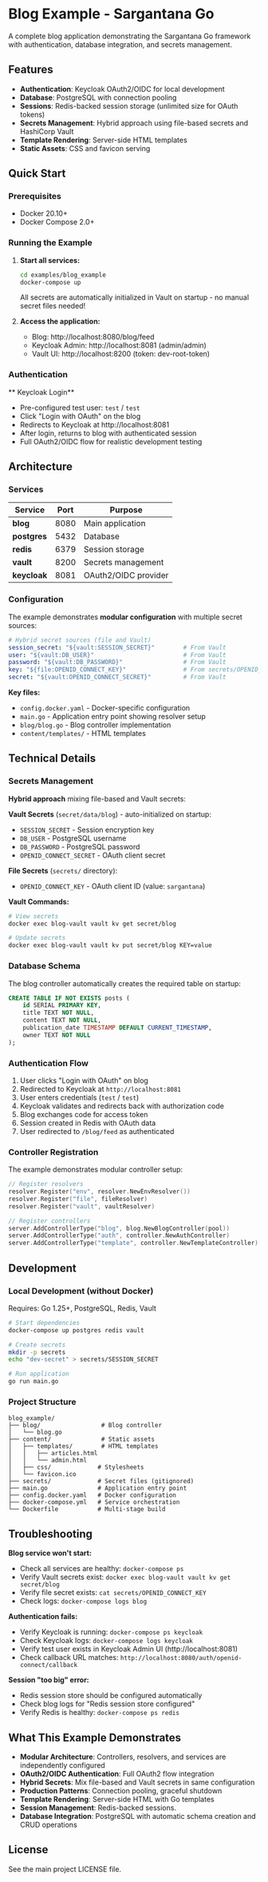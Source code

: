 # Blog Example - Sargantana Go

A complete blog application demonstrating the Sargantana Go framework with authentication, database integration, and secrets management.

## Features

- **Authentication**: Keycloak OAuth2/OIDC for local development
- **Database**: PostgreSQL with connection pooling
- **Sessions**: Redis-backed session storage (unlimited size for OAuth tokens)
- **Secrets Management**: Hybrid approach using file-based secrets and HashiCorp Vault
- **Template Rendering**: Server-side HTML templates
- **Static Assets**: CSS and favicon serving

## Quick Start

### Prerequisites

- Docker 20.10+
- Docker Compose 2.0+

### Running the Example

1. **Start all services:**
   ```bash
   cd examples/blog_example
   docker-compose up
   ```

   All secrets are automatically initialized in Vault on startup - no manual secret files needed!

2. **Access the application:**
   - Blog: http://localhost:8080/blog/feed
   - Keycloak Admin: http://localhost:8081 (admin/admin)
   - Vault UI: http://localhost:8200 (token: dev-root-token)

### Authentication

** Keycloak Login**
- Pre-configured test user: `test` / `test`
- Click "Login with OAuth" on the blog
- Redirects to Keycloak at http://localhost:8081
- After login, returns to blog with authenticated session
- Full OAuth2/OIDC flow for realistic development testing

## Architecture

### Services

| Service | Port | Purpose |
|---------|------|---------|
| **blog** | 8080 | Main application |
| **postgres** | 5432 | Database |
| **redis** | 6379 | Session storage |
| **vault** | 8200 | Secrets management |
| **keycloak** | 8081 | OAuth2/OIDC provider |

### Configuration

The example demonstrates **modular configuration** with multiple secret sources:

```yaml
# Hybrid secret sources (file and Vault)
session_secret: "${vault:SESSION_SECRET}"        # From Vault
user: "${vault:DB_USER}"                         # From Vault
password: "${vault:DB_PASSWORD}"                 # From Vault
key: "${file:OPENID_CONNECT_KEY}"                # From secrets/OPENID_CONNECT_KEY
secret: "${vault:OPENID_CONNECT_SECRET}"         # From Vault
```

**Key files:**
- `config.docker.yaml` - Docker-specific configuration
- `main.go` - Application entry point showing resolver setup
- `blog/blog.go` - Blog controller implementation
- `content/templates/` - HTML templates

## Technical Details

### Secrets Management

**Hybrid approach** mixing file-based and Vault secrets:

**Vault Secrets** (`secret/data/blog`) - auto-initialized on startup:
- `SESSION_SECRET` - Session encryption key
- `DB_USER` - PostgreSQL username
- `DB_PASSWORD` - PostgreSQL password
- `OPENID_CONNECT_SECRET` - OAuth client secret

**File Secrets** (`secrets/` directory):
- `OPENID_CONNECT_KEY` - OAuth client ID (value: `sargantana`)

**Vault Commands:**
```bash
# View secrets
docker exec blog-vault vault kv get secret/blog

# Update secrets
docker exec blog-vault vault kv put secret/blog KEY=value
```

### Database Schema

The blog controller automatically creates the required table on startup:

```sql
CREATE TABLE IF NOT EXISTS posts (
    id SERIAL PRIMARY KEY,
    title TEXT NOT NULL,
    content TEXT NOT NULL,
    publication_date TIMESTAMP DEFAULT CURRENT_TIMESTAMP,
    owner TEXT NOT NULL
);
```

### Authentication Flow

1. User clicks "Login with OAuth" on blog
2. Redirected to Keycloak at `http://localhost:8081`
3. User enters credentials (`test` / `test`)
4. Keycloak validates and redirects back with authorization code
5. Blog exchanges code for access token
6. Session created in Redis with OAuth data
7. User redirected to `/blog/feed` as authenticated

### Controller Registration

The example demonstrates modular controller setup:

```go
// Register resolvers
resolver.Register("env", resolver.NewEnvResolver())
resolver.Register("file", fileResolver)
resolver.Register("vault", vaultResolver)

// Register controllers
server.AddControllerType("blog", blog.NewBlogController(pool))
server.AddControllerType("auth", controller.NewAuthController)
server.AddControllerType("template", controller.NewTemplateController)
```

## Development

### Local Development (without Docker)

Requires: Go 1.25+, PostgreSQL, Redis, Vault

```bash
# Start dependencies
docker-compose up postgres redis vault

# Create secrets
mkdir -p secrets
echo "dev-secret" > secrets/SESSION_SECRET

# Run application
go run main.go
```

### Project Structure

```
blog_example/
├── blog/                 # Blog controller
│   └── blog.go
├── content/              # Static assets
│   ├── templates/        # HTML templates
│   │   ├── articles.html
│   │   └── admin.html
│   ├── css/             # Stylesheets
│   └── favicon.ico
├── secrets/             # Secret files (gitignored)
├── main.go              # Application entry point
├── config.docker.yaml   # Docker configuration
├── docker-compose.yml   # Service orchestration
└── Dockerfile           # Multi-stage build
```

## Troubleshooting

**Blog service won't start:**
- Check all services are healthy: `docker-compose ps`
- Verify Vault secrets exist: `docker exec blog-vault vault kv get secret/blog`
- Verify file secret exists: `cat secrets/OPENID_CONNECT_KEY`
- Check logs: `docker-compose logs blog`

**Authentication fails:**
- Verify Keycloak is running: `docker-compose ps keycloak`
- Check Keycloak logs: `docker-compose logs keycloak`
- Verify test user exists in Keycloak Admin UI (http://localhost:8081)
- Check callback URL matches: `http://localhost:8080/auth/openid-connect/callback`

**Session "too big" error:**
- Redis session store should be configured automatically
- Check blog logs for "Redis session store configured"
- Verify Redis is healthy: `docker-compose ps redis`

## What This Example Demonstrates

- **Modular Architecture**: Controllers, resolvers, and services are independently configured
- **OAuth2/OIDC Authentication**: Full OAuth2 flow integration
- **Hybrid Secrets**: Mix file-based and Vault secrets in same configuration
- **Production Patterns**: Connection pooling, graceful shutdown
- **Template Rendering**: Server-side HTML with Go templates
- **Session Management**: Redis-backed sessions.
- **Database Integration**: PostgreSQL with automatic schema creation and CRUD operations

## License

See the main project LICENSE file.
